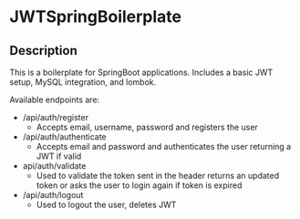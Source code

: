 # JWTSpringBoilerplate

## Description  
  
This is a boilerplate for SpringBoot applications. Includes a basic JWT setup, MySQL integration, and lombok.  
  
Available endpoints are:  
  
- /api/auth/register
  - Accepts email, username, password and registers the user
- /api/auth/authenticate
  - Accepts email and password and authenticates the user returning a JWT if valid
- api/auth/validate
  - Used to validate the token sent in the header returns an updated token or asks the user to login again if token is expired
- /api/auth/logout
  - Used to logout the user, deletes JWT
